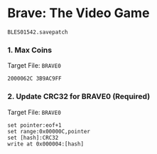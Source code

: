 # Brave: The Video Game 

`BLES01542.savepatch`

### 1. Max Coins

Target File: `BRAVE0`

```
2000062C 3B9AC9FF
```

### 2. Update CRC32 for BRAVE0 (Required)

Target File: `BRAVE0`

```
set pointer:eof+1
set range:0x00000C,pointer
set [hash]:CRC32
write at 0x000004:[hash]
```

